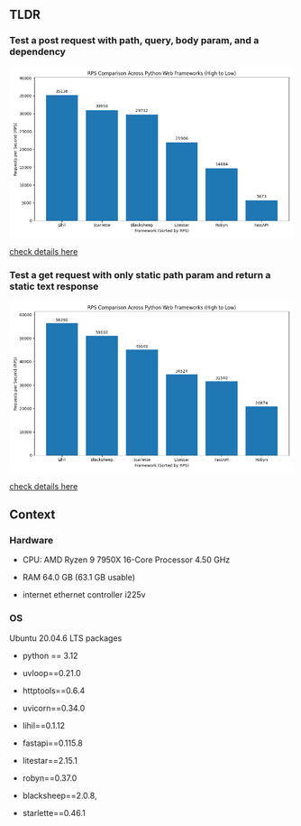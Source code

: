## TLDR

### Test a post request with path, query, body param, and a dependency

![res](/assets/bench_complex.png)

[check details here](/bench_results/test_complex.md)

### Test a get request with only static path param and return a static text response

![res](/assets/bench_ping.png)

[check details here](/bench_results/test_ping.md)

## Context

### Hardware

- CPU:
 AMD Ryzen 9 7950X 16-Core Processor 4.50 GHz

- RAM 
64.0 GB (63.1 GB usable)

- internet ethernet controller i225v

### OS
Ubuntu 20.04.6 LTS
packages

- python == 3.12
- uvloop==0.21.0
- httptools==0.6.4
- uvicorn==0.34.0


- lihil==0.1.12
- fastapi==0.115.8
- litestar==2.15.1
- robyn==0.37.0
- blacksheep==2.0.8,
- starlette==0.46.1
